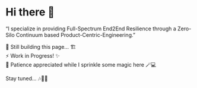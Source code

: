 # Hi there 👋  

“I specialize in providing Full-Spectrum End2End Resilience through a Zero-Silo Continuum based Product-Centric-Engineering.”

🚧 Still building this page... 🏗️  
⚡ Work in Progress! ✨  
🙏 Patience appreciated while I sprinkle some magic here 🪄💻  

Stay tuned... 🎶🚀🌈  


<!--
**sayandip-chatterjee/sayandip-chatterjee** is a ✨ _special_ ✨ repository because its `README.md` (this file) appears on your GitHub profile.

Here are some ideas to get you started:

- 🔭 I’m currently working on ...
- 🌱 I’m currently learning ...
- 👯 I’m looking to collaborate on ...
- 🤔 I’m looking for help with ...
- 💬 Ask me about ...
- 📫 How to reach me: ...
- 😄 Pronouns: ...
- ⚡ Fun fact: ...
-->
